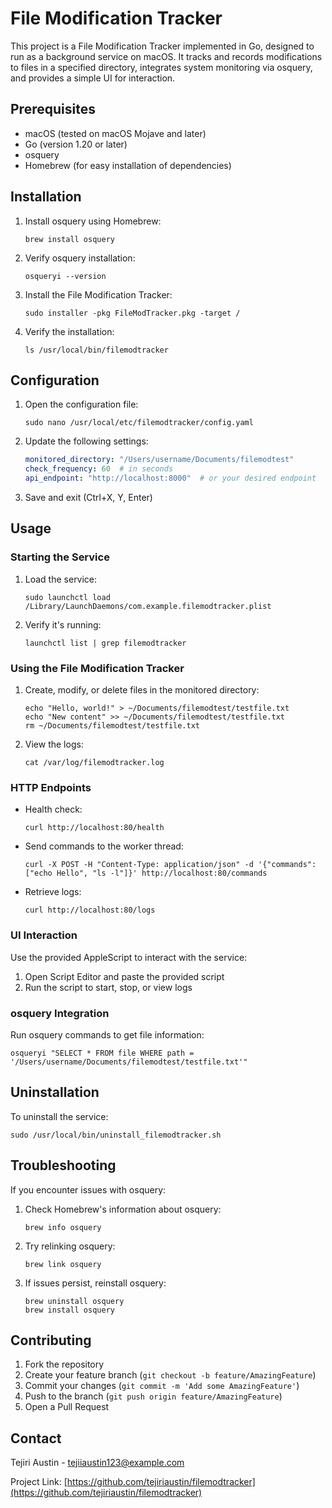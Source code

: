 # File Modification Tracker

This project is a File Modification Tracker implemented in Go, designed to run as a background service on macOS. It tracks and records modifications to files in a specified directory, integrates system monitoring via osquery, and provides a simple UI for interaction.

## Prerequisites

- macOS (tested on macOS Mojave and later)
- Go (version 1.20 or later)
- osquery
- Homebrew (for easy installation of dependencies)

## Installation

1. Install osquery using Homebrew:
   ```
   brew install osquery
   ```

2. Verify osquery installation:
   ```
   osqueryi --version
   ```

3. Install the File Modification Tracker:
   ```
   sudo installer -pkg FileModTracker.pkg -target /
   ```

4. Verify the installation:
   ```
   ls /usr/local/bin/filemodtracker
   ```

## Configuration

1. Open the configuration file:
   ```
   sudo nano /usr/local/etc/filemodtracker/config.yaml
   ```

2. Update the following settings:
   ```yaml
   monitored_directory: "/Users/username/Documents/filemodtest"
   check_frequency: 60  # in seconds
   api_endpoint: "http://localhost:8000"  # or your desired endpoint
   ```

3. Save and exit (Ctrl+X, Y, Enter)

## Usage

### Starting the Service

1. Load the service:
   ```
   sudo launchctl load /Library/LaunchDaemons/com.example.filemodtracker.plist
   ```

2. Verify it's running:
   ```
   launchctl list | grep filemodtracker
   ```

### Using the File Modification Tracker

1. Create, modify, or delete files in the monitored directory:
   ```
   echo "Hello, world!" > ~/Documents/filemodtest/testfile.txt
   echo "New content" >> ~/Documents/filemodtest/testfile.txt
   rm ~/Documents/filemodtest/testfile.txt
   ```

2. View the logs:
   ```
   cat /var/log/filemodtracker.log
   ```

### HTTP Endpoints

- Health check:
  ```
  curl http://localhost:80/health
  ```
- Send commands to the worker thread:
  ```
  curl -X POST -H "Content-Type: application/json" -d '{"commands":["echo Hello", "ls -l"]}' http://localhost:80/commands
  ```
- Retrieve logs:
  ```
  curl http://localhost:80/logs
  ```

### UI Interaction

Use the provided AppleScript to interact with the service:

1. Open Script Editor and paste the provided script
2. Run the script to start, stop, or view logs

### osquery Integration

Run osquery commands to get file information:
```
osqueryi "SELECT * FROM file WHERE path = '/Users/username/Documents/filemodtest/testfile.txt'"
```

## Uninstallation

To uninstall the service:
```
sudo /usr/local/bin/uninstall_filemodtracker.sh
```

## Troubleshooting

If you encounter issues with osquery:

1. Check Homebrew's information about osquery:
   ```
   brew info osquery
   ```

2. Try relinking osquery:
   ```
   brew link osquery
   ```

3. If issues persist, reinstall osquery:
   ```
   brew uninstall osquery
   brew install osquery
   ```

## Contributing

1. Fork the repository
2. Create your feature branch (`git checkout -b feature/AmazingFeature`)
3. Commit your changes (`git commit -m 'Add some AmazingFeature'`)
4. Push to the branch (`git push origin feature/AmazingFeature`)
5. Open a Pull Request

## Contact

Tejiri Austin - tejiiaustin123@example.com

Project Link: [https://github.com/tejiriaustin/filemodtracker](https://github.com/tejiriaustin/filemodtracker)